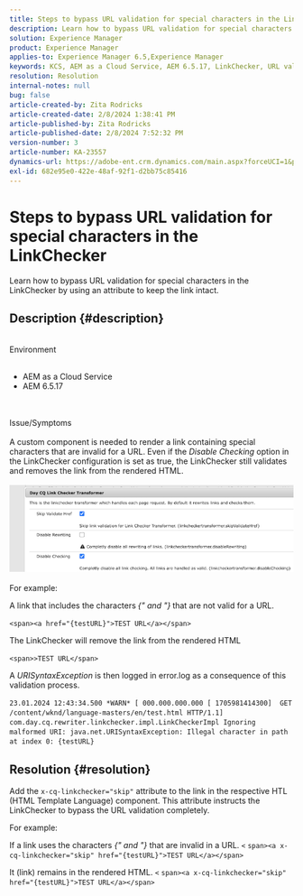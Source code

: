 ```yaml
---
title: Steps to bypass URL validation for special characters in the LinkChecker
description: Learn how to bypass URL validation for special characters in the LinkChecker in order to keep the link intact.
solution: Experience Manager
product: Experience Manager
applies-to: Experience Manager 6.5,Experience Manager
keywords: KCS, AEM as a Cloud Service, AEM 6.5.17, LinkChecker, URL validation error
resolution: Resolution
internal-notes: null
bug: false
article-created-by: Zita Rodricks
article-created-date: 2/8/2024 1:38:41 PM
article-published-by: Zita Rodricks
article-published-date: 2/8/2024 7:52:32 PM
version-number: 3
article-number: KA-23557
dynamics-url: https://adobe-ent.crm.dynamics.com/main.aspx?forceUCI=1&pagetype=entityrecord&etn=knowledgearticle&id=c902f258-87c6-ee11-9079-6045bd006149
exl-id: 682e95e0-422e-48af-92f1-d2bb75c85416
---
```

# Steps to bypass URL validation for special characters in the LinkChecker


Learn how to bypass URL validation for special characters in the LinkChecker by using an attribute to keep the link intact.

## Description {#description}

<br>Environment<br><br>
- AEM as a Cloud Service
- AEM 6.5.17

<br><br>Issue/Symptoms<br><br>
A custom component is needed to render a link containing special characters that are invalid for a URL. Even if the *Disable Checking* option in the LinkChecker configuration is set as true, the LinkChecker still validates and removes the link from the rendered HTML.
<br><br>![](assets/___d202f258-87c6-ee11-9079-6045bd006149___.png)<br><br>
For example:

A link that includes the characters<b> </b>*{" and "}<b>* </b>that are not valid for a URL.

`<span><a href="{testURL}">TEST URL</a></span>`

The LinkChecker will remove the link from the rendered HTML

`<span>>TEST URL</span>`

A *URISyntaxException* is then logged in error.log as a consequence of this validation process.

`23.01.2024 12:43:34.500 *WARN* [ 000.000.000.000 [ 1705981414300]  GET /content/wknd/language-masters/en/test.html HTTP/1.1]  com.day.cq.rewriter.linkchecker.impl.LinkCheckerImpl Ignoring malformed URI: java.net.URISyntaxException: Illegal character in path at index 0: {testURL}`


## Resolution {#resolution}


Add the `x-cq-linkchecker="skip"` attribute to the link in the respective HTL (HTML Template Language) component. This attribute instructs the LinkChecker to bypass the URL validation completely.

For example:

If a link uses the characters *{" and "}* that are invalid in a URL.
`<`  `span><a x-cq-linkchecker="skip" href="{testURL}">TEST URL</a></span>`

It (link) remains in the rendered HTML.
`<` `span><a x-cq-linkchecker="skip" href="{testURL}">TEST URL</a></span>`
